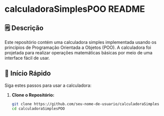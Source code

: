 # calculadoraSimplesPOO README

## 🗒️ Descrição
Este repositório contém uma calculadora simples implementada usando os princípios de Programação Orientada a Objetos (POO). A calculadora foi projetada para realizar operações matemáticas básicas por meio de uma interface fácil de usar.

## 🚀 Início Rápido
Siga estes passos para usar a calculadora:

1. **Clone o Repositório:**
   ```bash
   git clone https://github.com/seu-nome-de-usuario/calculadoraSimplesPOO.git
   cd calculadoraSimplesPOO
